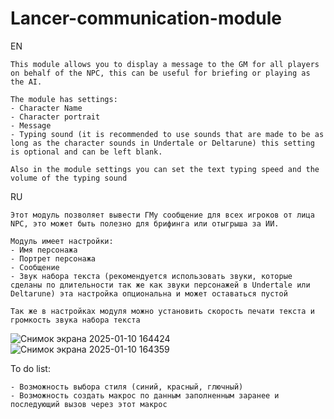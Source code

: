 # Lancer-communication-module
EN
```
This module allows you to display a message to the GM for all players on behalf of the NPC, this can be useful for briefing or playing as the AI.

The module has settings:
- Character Name
- Character portrait
- Message
- Typing sound (it is recommended to use sounds that are made to be as long as the character sounds in Undertale or Deltarune) this setting is optional and can be left blank.

Also in the module settings you can set the text typing speed and the volume of the typing sound
```

RU
```
Этот модуль позволяет вывести ГМу сообщение для всех игроков от лица NPC, это может быть полезно для брифинга или отыгрыша за ИИ.

Модуль имеет настройки:
- Имя персонажа
- Портрет персонажа
- Сообщение
- Звук набора текста (рекомендуется использовать звуки, которые сделаны по длительности так же как звуки персонажей в Undertale или Deltarune) эта настройка опциональна и может оставаться пустой

Так же в настройках модуля можно установить скорость печати текста и громкость звука набора текста
```
![Снимок экрана 2025-01-10 164424](https://github.com/user-attachments/assets/34300a08-f53c-4e30-90d8-c191b12cfa3c)
![Снимок экрана 2025-01-10 164359](https://github.com/user-attachments/assets/baf3c9a1-7af4-435e-8e71-b60d05b9a646)

To do list:
```
- Возможность выбора стиля (синий, красный, глючный)
- Возможность создать макрос по данным заполненным заранее и последующий вызов через этот макрос
```
